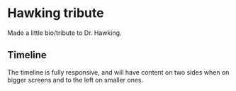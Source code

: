 # Hawking tribute

Made a little bio/tribute to Dr. Hawking.

## Timeline

The timeline is fully responsive, and will have content on two sides when on bigger screens and to the left on smaller ones.

